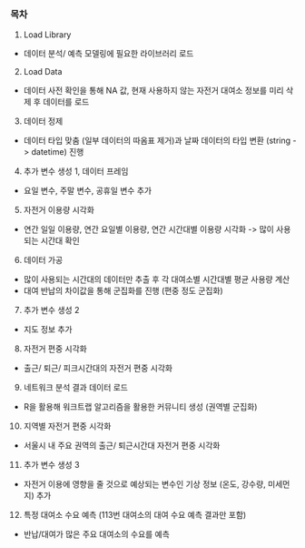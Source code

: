 ### 목차

1.	Load Library
- 데이터 분석/ 예측 모델링에 필요한 라이브러리 로드
2.	Load Data
- 데이터 사전 확인을 통해 NA 값, 현재 사용하지 않는 자전거 대여소 정보를 미리 삭제 후 데이터를 로드
3.	데이터 정제
- 데이터 타입 맞춤 (일부 데이터의 따옴표 제거)과 날짜 데이터의 타입 변환 (string -> datetime) 진행
4.	추가 변수 생성 1, 데이터 프레임
- 요일 변수, 주말 변수, 공휴일 변수 추가
5.	자전거 이용량 시각화
- 연간 일일 이용량, 연간 요일별 이용량, 연간 시간대별 이용량 시각화
-> 많이 사용되는 시간대 확인 
6.	데이터 가공
- 많이 사용되는 시간대의 데이터만 추출 후 각 대여소별 시간대별 평균 사용량 계산 
- 대여 반납의 차이값을 통해 군집화를 진행 (편중 정도 군집화)
7.	추가 변수 생성 2
- 지도 정보 추가
8.	자전거 편중 시각화
- 출근/ 퇴근/ 피크시간대의 자전거 편중 시각화
9.  네트워크 분석 결과 데이터 로드
- R을 활용해 워크트랩 알고리즘을 활용한 커뮤니티 생성 (권역별 군집화)
10.  지역별 자전거 편중 시각화
- 서울시 내 주요 권역의 출근/ 퇴근시간대 자전거 편중 시각화
11.  추가 변수 생성 3
- 자전거 이용에 영향을 줄 것으로 예상되는 변수인 기상 정보 (온도, 강수량, 미세먼지) 추가
12.  특정 대여소 수요 예측 (113번 대여소의 대여 수요 예측 결과만 포함)
- 반납/대여가 많은 주요 대여소의 수요를 예측
